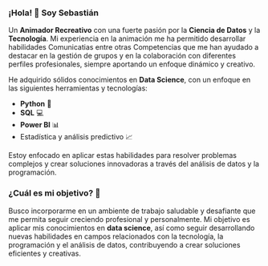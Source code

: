 ### ¡Hola! 👋 Soy Sebastián

Un **Animador Recreativo** con una fuerte pasión por la **Ciencia de Datos** y la **Tecnología**. Mi experiencia en la animación me ha permitido desarrollar habilidades Comunicatias entre otras Competencias que me han ayudado a destacar en la gestión de grupos y en la colaboración con diferentes perfiles profesionales, siempre aportando un enfoque dinámico y creativo.

He adquirido sólidos conocimientos en **Data Science**, con un enfoque en las siguientes herramientas y tecnologías:
- **Python** 🐍
- **SQL** 💻
- **Power BI** 📊
- Estadística y análisis predictivo 📈

Estoy enfocado en aplicar estas habilidades para resolver problemas complejos y crear soluciones innovadoras a través del análisis de datos y la programación.

### ¿Cuál es mi objetivo? 🚀
Busco incorporarme en un ambiente de trabajo saludable y desafiante que me permita seguir creciendo profesional y personalmente. Mi objetivo es aplicar mis conocimientos en **data science**, así como seguir desarrollando nuevas habilidades en campos relacionados con la tecnología, la programación y el análisis de datos, contribuyendo a crear soluciones eficientes y creativas.
